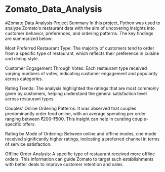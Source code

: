 # Zomato_Data_Analysis
#Zomato Data Analysis Project Summary
In this project, Python was used to analyze Zomato's restaurant data with the aim of uncovering insights into customer behavior, preferences, and ordering patterns. The key findings are summarized below:

Most Preferred Restaurant Type:
The majority of customers tend to order from a specific type of restaurant, which reflects their preference in cuisine and dining style.

Customer Engagement Through Votes:
Each restaurant type received varying numbers of votes, indicating customer engagement and popularity across categories.

Rating Trends:
The analysis highlighted the ratings that are most commonly given by customers, helping understand the general satisfaction level across restaurant types.

Couples' Online Ordering Patterns:
It was observed that couples predominantly order food online, with an average spending per order ranging between ₹200–₹500. This insight can help in curating couple-specific offers.

Rating by Mode of Ordering:
Between online and offline modes, one mode received significantly higher ratings, indicating a preferred channel in terms of service satisfaction.

Offline Order Analysis:
A specific type of restaurant received more offline orders. This information can guide Zomato to target such establishments with better deals to improve customer retention and sales.

